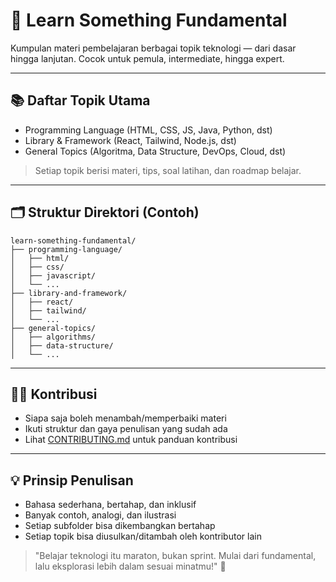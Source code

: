 # 📖 Learn Something Fundamental

Kumpulan materi pembelajaran berbagai topik teknologi — dari dasar hingga lanjutan. Cocok untuk pemula, intermediate, hingga expert.

---

## 📚 Daftar Topik Utama
- Programming Language (HTML, CSS, JS, Java, Python, dst)
- Library & Framework (React, Tailwind, Node.js, dst)
- General Topics (Algoritma, Data Structure, DevOps, Cloud, dst)

> Setiap topik berisi materi, tips, soal latihan, dan roadmap belajar.

---

## 🗂️ Struktur Direktori (Contoh)
```
learn-something-fundamental/
├── programming-language/
│   ├── html/
│   ├── css/
│   ├── javascript/
│   └── ...
├── library-and-framework/
│   ├── react/
│   ├── tailwind/
│   └── ...
├── general-topics/
│   ├── algorithms/
│   ├── data-structure/
│   └── ...
```

---

## 🧑‍💻 Kontribusi
- Siapa saja boleh menambah/memperbaiki materi
- Ikuti struktur dan gaya penulisan yang sudah ada
- Lihat [CONTRIBUTING.md](../../contributing-guide.md) untuk panduan kontribusi

---

## 💡 Prinsip Penulisan
- Bahasa sederhana, bertahap, dan inklusif
- Banyak contoh, analogi, dan ilustrasi
- Setiap subfolder bisa dikembangkan bertahap
- Setiap topik bisa diusulkan/ditambah oleh kontributor lain

> "Belajar teknologi itu maraton, bukan sprint. Mulai dari fundamental, lalu eksplorasi lebih dalam sesuai minatmu!" 🚀 